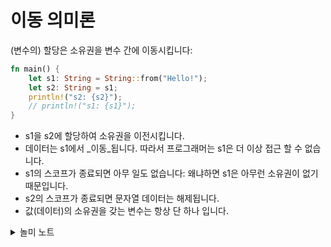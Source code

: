 # 이동 의미론

(변수의) 할당은 소유권을 변수 간에 이동시킵니다:

```rust
fn main() {
    let s1: String = String::from("Hello!");
    let s2: String = s1;
    println!("s2: {s2}");
    // println!("s1: {s1}");
}
```

* s1을 s2에 할당하여 소유권을 이전시킵니다.
* 데이터는 s1에서 \_이동\_됩니다. 따라서 프로그래머는 s1은 더 이상 접근 할 수 없습니다.
* s1의 스코프가 종료되면 아무 일도 없습니다: 왜냐하면 s1은 아무런 소유권이 없기 때문입니다.
* s2의 스코프가 종료되면 문자열 데이터는 해제됩니다.
* 값(데이터)의 소유권을 갖는 변수는 항상 단 하나 입니다.

<details>

<summary>놀미 노트</summary>

* 이동 의미론은 이동이 뜻하는 바를 말합니다. 의미론은 실제 동작이 어떻게 되는지를 정확하게 서술하는 방법입니다.
* 러스트에서 이동 의미론은 "할당은 소유권을 이동시킨다"입니다.\
  참조는 빌리기만 하지만 할당은 소유권이 넘어갑니다.

</details>
